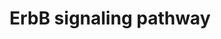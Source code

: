 ---
annotations:
- id: DOID:2377
  parent: central nervous system disease
  type: Disease Ontology
  value: multiple sclerosis
- id: DOID:10652
  parent: central nervous system disease
  type: Disease Ontology
  value: Alzheimer's disease
- id: DOID:162
  parent: disease of cellular proliferation
  type: Disease Ontology
  value: cancer
- id: PW:0000170
  parent: signaling pathway
  type: Pathway Ontology
  value: epidermal growth factor/neuregulin signaling pathway
- id: PW:0001059
  parent: classic metabolic pathway
  type: Pathway Ontology
  value: oxidative phosphorylation pathway
authors:
- Uomoamare
- Khanspers
- AlexanderPico
- MaintBot
- Christine Chichester
- Egonw
- Mkutmon
- Ejaehnig
- Fehrhart
- L Dupuis
- Eweitz
- Finterly
citedin:
- link: PMC8261657
- link: PMC4270790
- link: PMC3855388
description: The ErbB protein family or epidermal growth factor receptor (EGFR) family
  is a family of four structurally related receptor tyrosine kinases. Insufficient
  ErbB signaling in humans is associated with the development of neurodegenerative
  diseases, such as multiple sclerosis and Alzheimer's Disease. In mice loss of signaling
  by any member of the ErbB family results in embryonic lethality with defects in
  organs including the lungs, skin, heart and brain. Excessive ErbB signaling is associated
  with the development of a wide variety of types of solid tumor. ErbB-1 and ErbB-2
  are found in many human cancers and their excessive signaling may be critical factors
  in the development and malignancy of these tumors.  The ErbB protein family consists
  of 4 members  * ErbB-1, also named epidermal growth factor receptor (EGFR) * ErbB-2,
  also named HER2 in humans and neu in rodents * ErbB-3, also named HER3 and * ErbB-4,
  also named HER4  The four members of the ErbB protein family are capable of forming
  homodimers, heterodimers, and possibly higher order oligomers upon activation by
  a subset of potential growth factor ligands.  Proteins on this pathway have targeted
  assays available via the [https://assays.cancer.gov/available_assays?wp_id=WP673
  CPTAC Assay Portal]
last-edited: 2021-06-04
organisms:
- Homo sapiens
redirect_from:
- /index.php/Pathway:WP673
- /instance/WP673
- /instance/WP673_rr118930
revision: r118930
schema-jsonld:
- '@context': https://schema.org/
  '@id': https://wikipathways.github.io/pathways/WP673.html
  '@type': Dataset
  creator:
    '@type': Organization
    name: WikiPathways
  description: The ErbB protein family or epidermal growth factor receptor (EGFR)
    family is a family of four structurally related receptor tyrosine kinases. Insufficient
    ErbB signaling in humans is associated with the development of neurodegenerative
    diseases, such as multiple sclerosis and Alzheimer's Disease. In mice loss of
    signaling by any member of the ErbB family results in embryonic lethality with
    defects in organs including the lungs, skin, heart and brain. Excessive ErbB signaling
    is associated with the development of a wide variety of types of solid tumor.
    ErbB-1 and ErbB-2 are found in many human cancers and their excessive signaling
    may be critical factors in the development and malignancy of these tumors.  The
    ErbB protein family consists of 4 members  * ErbB-1, also named epidermal growth
    factor receptor (EGFR) * ErbB-2, also named HER2 in humans and neu in rodents
    * ErbB-3, also named HER3 and * ErbB-4, also named HER4  The four members of the
    ErbB protein family are capable of forming homodimers, heterodimers, and possibly
    higher order oligomers upon activation by a subset of potential growth factor
    ligands.  Proteins on this pathway have targeted assays available via the [https://assays.cancer.gov/available_assays?wp_id=WP673
    CPTAC Assay Portal]
  keywords:
  - ABL1
  - ABL2
  - AKT1
  - AKT2
  - AKT3
  - ARAF
  - AREG
  - BAD
  - BIM
  - BRAF
  - BTC
  - BUB1B-PAK6
  - CAMK2A
  - CAMK2B
  - CAMK2D
  - CAMK2G
  - CBL
  - CBLB
  - CCND1
  - CDKN1A
  - CRK
  - CRKL
  - Ca2+
  - Diacylglycerol
  - EGF
  - EGFR
  - EIF4EBP1
  - ELK1
  - ERBB2
  - ERBB3
  - ERBB4
  - EREG
  - FOXO1
  - GAB1
  - GRB2
  - GSK3B
  - HBEGF
  - HRAS
  - IP3
  - JUN
  - KRAS
  - MAP2K1
  - MAP2K2
  - MAP2K4
  - MAP2K7
  - MAPK1
  - MAPK10
  - MAPK3
  - MAPK8
  - MAPK9
  - MDM2
  - MTOR
  - MYC
  - NCK1
  - NCK2
  - NRAS
  - NRG1
  - NRG2
  - NRG3
  - NRG4
  - PAK1
  - PAK2
  - PAK3
  - PAK4
  - PAK5
  - PAK6
  - PDPK1
  - PIK3CA
  - PIK3CB
  - PIK3CD
  - PIK3R1
  - PIK3R2
  - PIK3R3
  - PIP2
  - PIP3
  - PLCG1
  - PLCG2
  - PRKCA
  - PRKCB
  - PRKCG
  - PTK2
  - RAF1
  - RPS6KB1
  - RPS6KB2
  - SHC1
  - SHC2
  - SHC3
  - SHC4
  - SOS1
  - SOS2
  - SRC
  - STAT5A
  - STAT5B
  - TGFA
  - p27
  - p53
  license: CC0
  name: ErbB signaling pathway
seo: CreativeWork
title: ErbB signaling pathway
wpid: WP673
---
